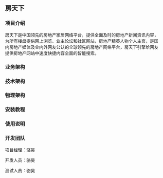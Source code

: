 ## 房天下

### 项目介绍

房天下是中国领先的房地产家居网络平台，提供全面及时的房地产新闻资讯内容，为所有楼盘提供网上浏览、业主论坛和社区网站，房地产精英人物个人主页，是国内房地产媒体及业内外网友公认的全球领先的房地产网络平台，房天下引擎给网友提供房地产网站中速度快捷内容全面的智能搜索。

### 业务架构


### 技术架构


### 物理架构


### 安装教程


### 使用说明


### 开发团队

项目经理：骆昊

开发人员：骆昊

测试人员：骆昊